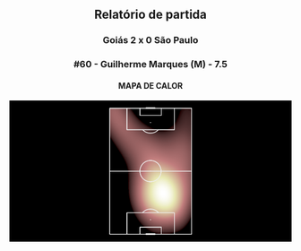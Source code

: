 <h2 style="text-align: center;">Relatório de partida</h3>

<h3 style="text-align: center;">Goiás 2 x 0 São Paulo</h3>

<h3 style="text-align: center;">#60 - Guilherme Marques (M) - 7.5</h3>

<h4 style="text-align: center;">MAPA DE CALOR</h3>
<img src=heatmaps/11067420_109610.png>